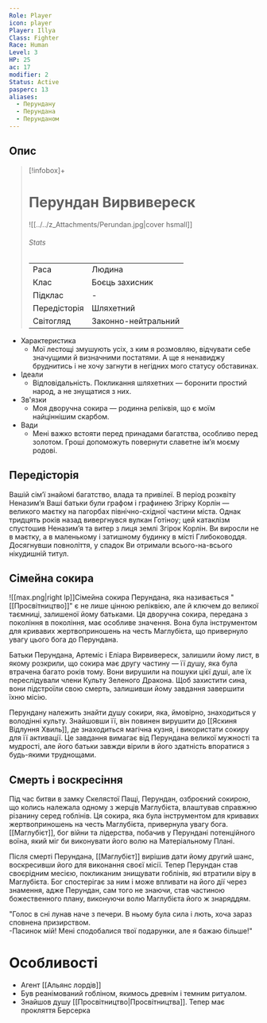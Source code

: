 ```yaml
---
Role: Player
icon: player
Player: Illya
Class: Fighter
Race: Human
Level: 3
HP: 25
ac: 17
modifier: 2
Status: Active
pasperc: 13
aliases:
  - Перундану
  - Перундана
  - Перунданом
---
```


## Опис
>[!infobox]+
># Перундан Вирвивереск
>![[../../z_Attachments/Perundan.jpg|cover hsmall]]
>###### Stats
>|              |                |
>| ------------ | -------------- |
>| Раса         | Людина         |
>| Клас         | Боєць захисник  |
>| Підклас      | -              |
>| Передісторія | Шляхетний |
>| Світогляд    | Законно-нейтральний |
* Характеристика
	* Мої лестощі змушують усіх, з ким я розмовляю, відчувати себе значущими й визначними постатями. А ще я ненавиджу бруднитись і не хочу загнути в негідних мого статусу обставинах.
* Ідеали
	* Відповідальність. Покликання шляхетних — боронити простий народ, а не знущатися з них.
* Зв'язки
	* Моя дворучна сокира — родинна реліквія, що є моїм найціннішим скарбом.
* Вади
	* Мені важко встояти перед принадами багатства, особливо перед золотом. Гроші допоможуть повернути славетне ім’я моєму родові.

## Передісторія
Вашій сім’ї знайомі багатство, влада та привілеї. В період розквіту Неназим’я Ваші батьки були графом і графинею Згірку Корлін — великого маєтку на пагорбах північно-східної частини міста. Однак тридцять років назад вивергнувся вулкан Готіноу; цей катаклізм спустошив Неназим’я та витер з лиця землі Згірок Корлін. Ви виросли не в маєтку, а в маленькому і затишному будинку в місті Глибоководдя. Досягнувши повноліття, у спадок Ви отримали всього-на-всього нікудишній титул.

## Сімейна сокира
![[max.png|right lp]]Сімейна сокира Перундана, яка називається "[[Просвітництво]]" є не лише цінною реліквією, але й ключем до великої таємниці, залишеної йому батьками. Ця дворучна сокира, передана з покоління в покоління, має особливе значення. Вона була інструментом для кривавих жертвоприношень на честь Маглубієта, що привернуло увагу цього бога до Перундана.

Батьки Перундана, Артеміс і Еліара Вирвивереск, залишили йому лист, в якому розкрили, що сокира має другу частину — її душу, яка була втрачена багато років тому. Вони вирушили на пошуки цієї душі, але їх переслідували члени Культу Зеленого Дракона. Щоб захистити сина, вони підстроїли свою смерть, залишивши йому завдання завершити їхню місію.

Перундану належить знайти душу сокири, яка, ймовірно, знаходиться у володінні культу. Знайшовши її, він повинен вирушити до [[Яскиня Відлуння Хвиль]], де знаходиться магічна кузня, і використати сокиру для її активації. Це завдання вимагає від Перундана великої мужності та мудрості, але його батьки завжди вірили в його здатність впоратися з будь-якими труднощами.

## Смерть і воскресіння

Під час битви в замку Скелястої Пащі, Перундан, озброєний сокирою, що колись належала одному з жерців Маглубієта, влаштував справжню різанину серед гоблінів. Ця сокира, яка була інструментом для кривавих жертвоприношень на честь Маглубієта, привернула увагу бога. [[Маглубієт]], бог війни та лідерства, побачив у Перундані потенційного воїна, який міг би виконувати його волю на Матеріальному Плані.

Після смерті Перундана, [[Маглубієт]] вирішив дати йому другий шанс, воскресивши його для виконання своєї місії. Тепер Перундан став своєрідним месією, покликаним знищувати гоблінів, які втратили віру в Маглубієта. Бог спостерігає за ним і може впливати на його дії через знамення, адже Перундан, сам того не знаючи, став частиною божественного плану, виконуючи волю Маглубієта його ж знаряддям.

"Голос в сні лунав наче з печери. В ньому була сила і лють, хоча зараз сповнена призирством.  
-Пасинок мій! Мені сподобалися твої подарунки, але я бажаю більше!"

# Особливості
- <span data-calendar='Main' data-date='1491-Mirtul-24'/>Агент [[Альянс лордів]]
- <span data-calendar='Main' data-date='1491-Mirtul-29' data-name='Помер в замку скелястої пащі'/> Був реанімований гобліном, якимось древнім і темним ритуалом. 
- Знайшов душу [[Просвітництво|Просвітництва]]. Тепер має прокляття Берсерка

